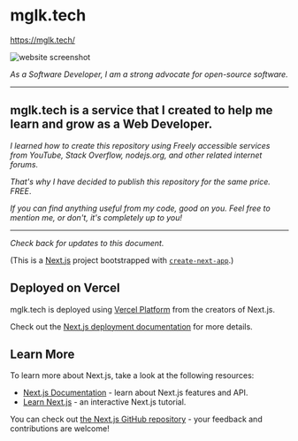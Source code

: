 # mglk.tech
https://mglk.tech/


![website screenshot](https://i.imgur.com/eKWt4Lr.png)

*As a Software Developer, I am a strong advocate for open-source software.*

---
## **mglk.tech** is a service that I created to help me learn and grow as a Web Developer.

*I learned how to create this repository using Freely accessible services from YouTube, Stack Overflow, nodejs.org, and other related internet forums.*

*That's why I have decided to publish this repository for the same price. FREE*.


*If you can find anything useful from my code, good on you. Feel free to mention me, or don't, it's completely up to you!*

---

*Check back for updates to this document.*


(This is a [Next.js](https://nextjs.org/) project bootstrapped with [`create-next-app`](https://github.com/vercel/next.js/tree/canary/packages/create-next-app).)



## Deployed on Vercel

mglk.tech is deployed using [Vercel Platform](https://vercel.com/new?utm_medium=default-template&filter=next.js&utm_source=create-next-app&utm_campaign=create-next-app-readme) from the creators of Next.js.

Check out the [Next.js deployment documentation](https://nextjs.org/docs/deployment) for more details.

## Learn More

To learn more about Next.js, take a look at the following resources:

- [Next.js Documentation](https://nextjs.org/docs) - learn about Next.js features and API.
- [Learn Next.js](https://nextjs.org/learn) - an interactive Next.js tutorial.

You can check out [the Next.js GitHub repository](https://github.com/vercel/next.js/) - your feedback and contributions are welcome!

